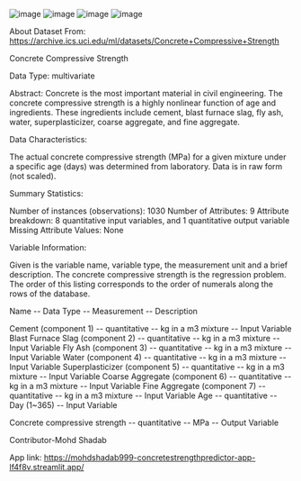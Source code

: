 
![image](https://user-images.githubusercontent.com/108679367/211168165-bf93b606-c33d-47d6-970b-77df76cdb884.png)
![image](https://user-images.githubusercontent.com/108679367/211168170-e7307a5a-f4ad-4087-8b1a-8a89c096665e.png)
![image](https://user-images.githubusercontent.com/108679367/211168171-b0f60b55-6e06-446c-a3e9-e3678109072b.png)
![image](https://user-images.githubusercontent.com/108679367/211168176-1c3ea846-4321-4fa6-b075-57bc930f0d7a.png)


About Dataset
From: https://archive.ics.uci.edu/ml/datasets/Concrete+Compressive+Strength

Concrete Compressive Strength

Data Type: multivariate

Abstract: Concrete is the most important material in civil engineering. The
concrete compressive strength is a highly nonlinear function of age and
ingredients. These ingredients include cement, blast furnace slag, fly ash,
water, superplasticizer, coarse aggregate, and fine aggregate.

Data Characteristics:

The actual concrete compressive strength (MPa) for a given mixture under a
specific age (days) was determined from laboratory. Data is in raw form (not scaled).

Summary Statistics:

Number of instances (observations): 1030
Number of Attributes: 9
Attribute breakdown: 8 quantitative input variables, and 1 quantitative output variable
Missing Attribute Values: None

Variable Information:

Given is the variable name, variable type, the measurement unit and a brief description.
The concrete compressive strength is the regression problem. The order of this listing
corresponds to the order of numerals along the rows of the database.

Name -- Data Type -- Measurement -- Description

Cement (component 1) -- quantitative -- kg in a m3 mixture -- Input Variable
Blast Furnace Slag (component 2) -- quantitative -- kg in a m3 mixture -- Input Variable
Fly Ash (component 3) -- quantitative -- kg in a m3 mixture -- Input Variable
Water (component 4) -- quantitative -- kg in a m3 mixture -- Input Variable
Superplasticizer (component 5) -- quantitative -- kg in a m3 mixture -- Input Variable
Coarse Aggregate (component 6) -- quantitative -- kg in a m3 mixture -- Input Variable
Fine Aggregate (component 7) -- quantitative -- kg in a m3 mixture -- Input Variable
Age -- quantitative -- Day (1~365) -- Input Variable

Concrete compressive strength -- quantitative -- MPa -- Output Variable


Contributor-Mohd Shadab


App link: https://mohdshadab999-concretestrengthpredictor-app-lf4f8v.streamlit.app/
